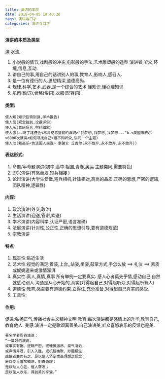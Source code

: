```yaml
---
title: 演讲的本质
date: 2018-04-05 10:40:20
tags: 演讲与口才
categories: 演讲与口才
---
```

#### 演讲的本质及类型
演:水流,

1. 小说般的情节,戏剧般的冲突,电影般的手法,艺术雕塑般的造型
演讲者,听众,环境,信息,互动.
2. 讲自己的事,用自己的话讲别人的事,教育人,影响人,感召人.
3. 是一位有德行的人.思想精深,道德高尚.
4. 规律,科学,艺术,武器,是一个综合的艺术.懂知识,懂心理知识.
5. 肌肉(动词),骨骼(名词),衣服(形容词)

#### 类型:

```
使人知(知识性特别强,学术报告)
使人信(观念独到,论据详实)
使人乐(喜庆场合,材料幽默)
使人激(a.马丁路德金<林肯纪念堂前的演说>"我梦想,我梦想,我梦想..."b.<美国康威尔>6000次演讲<如何寻找自己>跟不同听众,讲同一个主题)
使人动(戴高乐<告法国人民说> 拿破仑 丘吉尔(永不放弃,永不放弃,永不放弃))

```

####  表达形式:
1. 命题/半命题演讲(初中,高中:祖国,青春,奥运 主题类同,需要特色)
2. 即兴演讲(有感而发,短兵相接 )
3. 论辩演讲(大学生爱做,短兵相机,针锋相对,高尚的品质,正确的思想,严密的逻辑,团队精神,逻辑性)

#### 内容:
1. 政治演讲(外交,政治)
2. 生活演讲(迎送,答谢,欢送)
3. 学术演讲(内容科学,认证严密,语言准确)
4. 法庭演讲(针对性,公正性,正确的思想引导,要有道德规范)
5. 宗教演讲

#### 特点
1. 现实性:贴近生活 
2. 艺术性:视觉的满足:着装,上台,,站姿,坐姿,鼓掌方式,手怎么放 ==> 礼仪 ==> 素质 或娓娓道来或激情澎湃
3. 真实性:真人,真情,真事 所有举例一定要真实. 感人心者莫先乎情,感动自己,自然就感动别人.沟通是从心开始的,真实(对得起自己,对得起听众,对得起所有人)
4. 道德性:教育,感召要有道德约束.立得住,充分准备,对得起自己真实的感受.
5. 工具性:
#### 作用:
促进:弘扬正气,传播社会主义精神文明
教育:每次演讲都是感情上的升华,教育自己,教育他人.
美感:演讲一定是歌颂真善美.自己演讲美,听众喜怒哀乐的反馈也是美.

```
著名学者周谷城说：
“一篇好的演说，
或事实有据、逻辑严密，或慷慨激昂、豪气凌云，
或声情并茂、引人入胜，或机智幽默、妙趣横生，
或数者兼而有之，是以使人坚定崇高理想之信念；
是以使人增加知识，明白道理；
是以动人心弦，催人奋发；
是以使人欢乐，得到美的享受。”
```
